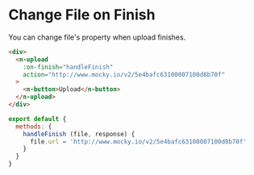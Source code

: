 # Change File on Finish
You can change file's property when upload finishes.
```html
<div>
  <n-upload
    :on-finish="handleFinish"
    action="http://www.mocky.io/v2/5e4bafc63100007100d8b70f"
  >
    <n-button>Upload</n-button>
  </n-upload>
</div>
```
```js
export default {
  methods: {
    handleFinish (file, response) {
      file.url = 'http://www.mocky.io/v2/5e4bafc63100007100d8b70f'
    }
  }
}
```